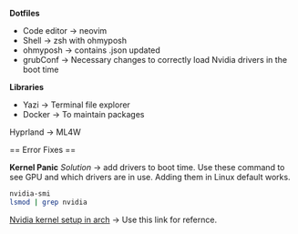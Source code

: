 **Dotfiles**
- Code editor -> neovim
- Shell -> zsh with ohmyposh
- ohmyposh -> contains .json updated
- grubConf -> Necessary changes to correctly load Nvidia drivers in the boot time

**Libraries**
- Yazi -> Terminal file explorer
- Docker -> To maintain packages

Hyprland -> ML4W

== Error Fixes ==

**Kernel Panic**
*Solution* -> add drivers to boot time. Use these command to see GPU and which drivers are in use. Adding them in Linux default works.

```bash
nvidia-smi
lsmod | grep nvidia
```

[Nvidia kernel setup in arch](https://github.com/korvahannu/arch-nvidia-drivers-installation-guide) -> Use this link for refernce.



